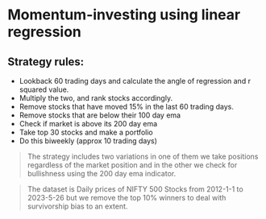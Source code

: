 # Momentum-investing using linear regression


## Strategy rules:
* Lookback 60 trading days and calculate the angle of regression and r squared value.
* Multiply the two, and rank stocks accordingly.
* Remove stocks that have moved 15% in the last 60 trading days.
* Remove stocks that are below their 100 day ema
* Check if market is above its 200 day ema
* Take top 30 stocks and make a portfolio
* Do this biweekly (approx 10 trading days)

> The strategy includes two variations in one of them we take positions regardless of the market position and in the other we check for bullishness using the 200 day ema indicator.

> The dataset is Daily prices of NIFTY 500 Stocks from 2012-1-1 to 2023-5-26 but we remove the top 10% winners to deal with survivorship bias to an extent.





